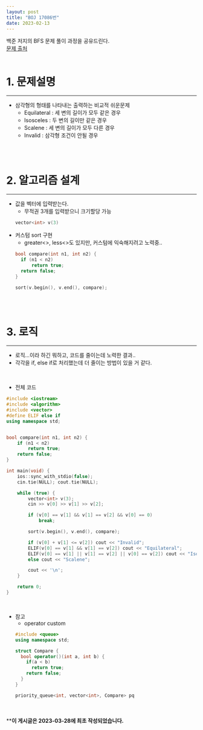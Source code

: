 ```yaml
---
layout: post
title: "BOJ 17086번"
date: 2023-02-13
---
```



백준 저지의 BFS 문제 풀이 과정을 공유드린다. <br/>
[문제 출처](https://www.acmicpc.net/problem/5073) <br/><br/>

# 1. 문제설명
<hr>

- 삼각형의 형태를 나타내는 출력하는 비교적 쉬운문제
  - Equilateral :  세 변의 길이가 모두 같은 경우
  - Isosceles : 두 변의 길이만 같은 경우
  - Scalene : 세 변의 길이가 모두 다른 경우
  - Invalid : 삼각형 조건이 안될 경우

<br/><br/>

# 2. 알고리즘 설계
<hr>

- 값을 벡터에 입력받는다.
  - 무적권 3개를 입력받으니 크기할당 가능
  ```cpp
  vector<int> v(3)
  ```
- 커스텀 sort 구현
  - greater<>, less<>도 있지만, 커스텀에 익숙해지려고 노력중..
  ```cpp
  bool compare(int n1, int n2) {
	if (n1 < n2)
		return true;
	return false;
  }

  sort(v.begin(), v.end(), compare);
  ```


<br/><br/>

# 3. 로직
<hr>

- 로직...이라 하긴 뭐하고, 코드를 줄이는데 노력한 결과..
- 각각을 if, else if로 처리했는데 더 줄이는 방법이 있을 거 같다.

<br/>

- 전체 코드

```cpp
#include <iostream>
#include <algorithm>
#include <vector>
#define ELIF else if
using namespace std;


bool compare(int n1, int n2) {
	if (n1 < n2)
		return true;
	return false;
}

int main(void) {
	ios::sync_with_stdio(false);
	cin.tie(NULL); cout.tie(NULL);

	while (true) {
		vector<int> v(3);
		cin >> v[0] >> v[1] >> v[2];

		if (v[0] == v[1] && v[1] == v[2] && v[0] == 0)
			break;

		sort(v.begin(), v.end(), compare);

		if (v[0] + v[1] <= v[2]) cout << "Invalid";
		ELIF(v[0] == v[1] && v[1] == v[2]) cout << "Equilateral";
		ELIF(v[0] == v[1] || v[1] == v[2] || v[0] == v[2]) cout << "Isosceles";
		else cout << "Scalene";

		cout << '\n';
	}

	return 0;
}
```

<br/>

- 참고
  - operator custom
  ```cpp
  #include <queue>
  using namespace std;

  struct Compare {
    bool operator()(int a, int b) {
      if(a < b)
        return true;
      return false;
    }
  }

  priority_queue<int, vector<int>, Compare> pq
  ```
    

<br/><br/>
****이 게시글은 2023-03-28에 최초 작성되었습니다.**